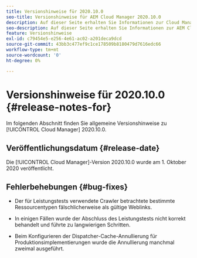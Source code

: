 ```yaml
---
title: Versionshinweise für 2020.10.0
seo-title: Versionshinweise für AEM Cloud Manager 2020.10.0
description: Auf dieser Seite erhalten Sie Informationen zur Cloud Manager-Version 2020.10.0.
seo-description: Auf dieser Seite erhalten Sie Informationen zur AEM Cloud Manager-Version 2020.10.0.
feature: Versionshinweise
exl-id: c79454e5-e256-4e61-ac02-a201deca9dcd
source-git-commit: 43bb3c477ef9c1ce178509b8180479d7616edc66
workflow-type: tm+mt
source-wordcount: '0'
ht-degree: 0%

---
```


# Versionshinweise für 2020.10.0 {#release-notes-for}

Im folgenden Abschnitt finden Sie allgemeine Versionshinweise zu [!UICONTROL Cloud Manager] 2020.10.0.

## Veröffentlichungsdatum {#release-date}

Die [!UICONTROL Cloud Manager]-Version 2020.10.0 wurde am 1. Oktober 2020 veröffentlicht.

## Fehlerbehebungen {#bug-fixes}

* Der für Leistungstests verwendete Crawler betrachtete bestimmte Ressourcentypen fälschlicherweise als gültige Weblinks.

* In einigen Fällen wurde der Abschluss des Leistungstests nicht korrekt behandelt und führte zu langwierigen Schritten.

* Beim Konfigurieren der Dispatcher-Cache-Annullierung für Produktionsimplementierungen wurde die Annullierung manchmal zweimal ausgeführt.
